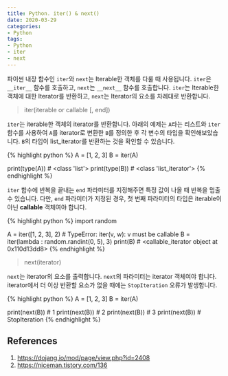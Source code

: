 ```yaml
---
title: Python. iter() & next()
date: 2020-03-29
categories:
- Python
tags:
- Python
- iter
- next
---
```


파이썬 내장 함수인 `iter`와 `next`는 Iterable한 객체를 다룰 때 사용됩니다. `iter`은 `__iter__` 함수를 호출하고, `next`는 `__next__` 함수를 호출합니다. `iter`는 Iterable한 객체에 대한 Iterator를 반환하고, `next`는 Iterator의 요소를 차례대로 반환합니다.

> iter(iterable or callable [, end]) 

`iter`는 iterable한 객체의 iterator를 반환합니다. 아래의 예제는 `A`라는 리스트와 `iter` 함수를 사용하여 `A`를 iterator로 변환한 `B`를 정의한 후 각 변수의 타입을 확인해보았습니다. `B`의 타입이 list_iterator를 반환하는 것을 확인할 수 있습니다.

{% highlight python %}
A = [1, 2, 3]
B = iter(A)

print(type(A)) # <class 'list'>
print(type(B)) # <class 'list_iterator'>
{% endhighlight %}

`iter` 함수에 반복을 끝내는 `end` 파라미터를 지정해주면 특정 값이 나올 때 반복을 멈출 수 있습니다. 다만, `end` 파라미터가 지정된 경우, 첫 번째 파라미터의 타입은 iterable이 아닌 **callable** 객체여야 합니다.

{% highlight python %}
import random

A = iter([1, 2, 3], 2) # TypeError: iter(v, w): v must be callable
B = iter(lambda : random.randint(0, 5), 3) 
print(B) # <callable_iterator object at 0x110d13dd8>
{% endhighlight %}

> next(iterator)

`next`는 iterator의 요소를 출력합니다. `next`의 파라미터는 iterator 객체여야 합니다. iterator에서 더 이상 반환할 요소가 없을 때에는 `StopIteration` 오류가 발생합니다.

{% highlight python %}
A = [1, 2, 3]
B = iter(A)

print(next(B)) # 1
print(next(B)) # 2
print(next(B)) # 3
print(next(B)) # StopIteration
{% endhighlight %}

## References
1. https://dojang.io/mod/page/view.php?id=2408
2. https://niceman.tistory.com/136